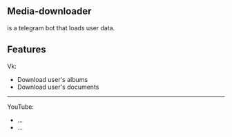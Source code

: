 Media-downloader
--------
is a telegram bot that loads user data.

Features
--------
Vk:
  - Download user's albums
  - Download user's documents
--------
YouTube:
  - ...
  - ...

